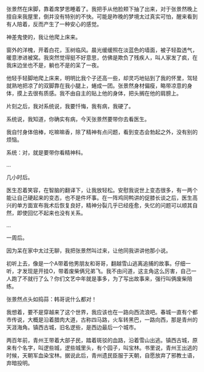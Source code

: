 张景然在床脚，靠着席梦思睡着了。我把手从他脸颊下抽了出来，对于张景然晚上擅自来我屋里，倒并没有特别的不快。可能是昨晚的梦境太过真实可怕，醒来看到有人陪着，反而产生了一种安心的感觉。

神差鬼使的，我让他爬上床来。

窗外的洋槐，开着白花，玉树临风。晨光缓缓照在淡蓝色的墙面，被子轻盈透气，暖意渗进被窝。我突然觉得挺不好意思，仿佛是欺负了残疾人，叫人家发了疯，在我床边坐也不是，躺也不是的呆了一夜。

他轻手轻脚地爬上床来，明明比我个子还高一些，却灵巧地钻到了我的怀里，驾轻就熟地把凉了的双脚靠在我小腿上，蜷成一团。张景然身材偏瘦，略带凉意的身体，摸上去很有质感。我不由自主的贴上他的身体，把头搁在他的肩膀上。

片刻之后，我对系统说，我要忏悔，我有病，我硬了。

系统说，我知道，你确实有病，今天张景然要带你去看医生。

我自忖身体倍棒，吃嘛嘛香，除了精神有点问题，看到变态会勃起之外，没有别的烦恼。

系统：对，就是要带你看精神科。

...

几小时后。

医生忍着笑容，在智脑的翻译下，让我放轻松。安慰我说世上变态很多，有一两个能让自己硬起来的变态，也不是件坏事。在一阵鸡同鸭讲的促膝长谈之后，医生高兴的单方面宣布我术后恢复良好，精神分裂几乎已经痊愈，失忆的问题可以顺其自然，即使回忆不起来也没有关系。

...

一周后。

因为呆在家中太过无聊，我把张景然叫过来，让他同我讲讲他那小说。

初听上去，像是一个A带着他男朋友和哥哥，翻越雪山逃离追捕的故事。仔细一听，才发现是开挂O，带着废柴俩兄弟飞。我不由问道，这主角这么厉害，自己一人跑了不就行了么？你们文艺中年就是事多，为了写出故事来，强行叫俩废柴陪练。

张景然点头如捣蒜：韩哥说什么都对！

我想着，要不是穿越来了这个世界，我应该也在一路向西流浪吧。春城一直有个都市传说，大概是沿着腊肉大道，古称四马路，火车转黑巴，一路向西，那是青州的天涯海角。镇西古城，旧名逻些，是西边最后一个城市。

两百年前，青州王带着大部子民，踏着斑驳的血路，沿着雪山出逃。镇西古城，原来有个名字，叫逻些城，逻些城里头，有个园子，叫宝林。书里说，青州王出逃的时候，天朝军血染宝林。据说此后，青州遗民臣服于天朝，自愿放弃了邪教土语，弃暗投明。